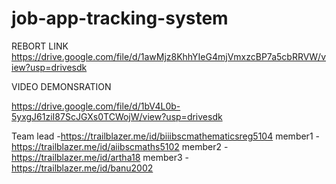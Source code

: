 # job-app-tracking-system

REBORT LINK
https://drive.google.com/file/d/1awMjz8KhhYIeG4mjVmxzcBP7a5cbRRVW/view?usp=drivesdk

VIDEO DEMONSRATION

https://drive.google.com/file/d/1bV4L0b-5yxgJ61ziI87ScJGXs0TCWojW/view?usp=drivesdk

Team lead -https://trailblazer.me/id/biiibscmathematicsreg5104
member1  -https://trailblazer.me/id/aiibscmaths5102
member2  -https://trailblazer.me/id/artha18
member3  -https://trailblazer.me/id/banu2002
